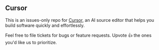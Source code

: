 ## Cursor

This is an issues-only repo for [Cursor](https://www.cursor.so), an AI source editor that helps you build software quickly and effortlessly. 

Feel free to file tickets for bugs or feature requests. Upvote 👍 the ones you'd like us to prioritize.
